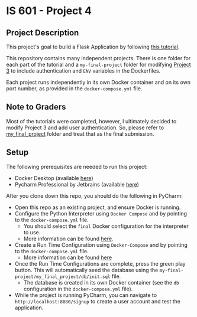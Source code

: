 # IS 601 - Project 4

## Project Description
This project's goal to build a Flask Application by following [this tutorial](https://hackersandslackers.com/your-first-flask-application).

This repository contains many independent projects. There is one folder for each part of the tutorial and a `my-final-project` folder for modifying 
[Project 3](https://github.com/tomtom28/njit-is-601-project-3) to include authentication and `ENV` variables in the Dockerfiles.

Each project runs independently in its own Docker container and on its own port number, as provided in the `docker-compose.yml` file.


## Note to Graders
Most of the tutorials were completed, however, I ultimately decided to modify Project 3 and add user authentication.
So, please refer to [my_final_project](/my-final-project/my_final_project) folder and treat that as the final submission.


## Setup
The following prerequisites are needed to run this project:
   * Docker Desktop (available [here](https://www.docker.com/products/docker-desktop))
   * Pycharm Professional by Jetbrains (available [here](https://www.jetbrains.com/pycharm/download/))

After you clone down this repo, you should do the following in PyCharm:
   * Open this repo as an existing project, and ensure Docker is running.
   * Configure the Python Interpreter using `Docker Compose` and by pointing to the `docker-compose.yml` file. 
     * You should select the `final` Docker configuration for the interpreter to use.
     * More information can be found [here](https://www.jetbrains.com/help/pycharm/configuring-python-interpreter.html#add_new_project_interpreter).
   * Create a Run Time Configuration using `Docker-Compose` and by pointing to the `docker-compose.yml` file. 
     * More information can be found [here](https://www.jetbrains.com/help/pycharm/run-debug-configuration.html)
   * Once the Run Time Configurations are complete, press the green play button. This will automatically seed the database using the `my-final-project/my_final_project/db/init.sql` file.
     * The database is created in its own Docker container (see the `db` configuration in the `docker-compose.yml` file).
   * While the project is running PyCharm, you can navigate to `http://localhost:8080/signup` to create a user account and test the application.
